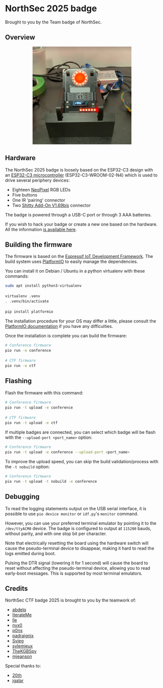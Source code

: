 NorthSec 2025 badge
===================

Brought to you by the Team badge of NorthSec.

## Overview

<p align="center">
  <img src="hw/2025/badge2025.png" height="320"
  > <br>
</p>

## Hardware

The NorthSec 2025 badge is loosely based on the ESP32-C3 design with an
[ESP32-C3 microcontroller](https://www.espressif.com/en/products/socs/esp32-c3)
(ESP32-C3-WROOM-02-N4) which is used to drive several periphery devices:

- Eighteen [NeoPixel](https://en.wikipedia.org/wiki/Adafruit_Industries#NeoPixel) RGB LEDs
- Five buttons
- One IR 'pairing' connector
- Two [Shitty Add-On V1.69bis](https://hackaday.com/2019/03/20/introducing-the-shitty-add-on-v1-69bis-standard/) connector

The badge is powered through a USB-C port or through 3 AAA batteries.

If you wish to hack your badge or create a new one based on the hardware. All
the information [is available here](hw/2025/).

## Building the firmware

The firmware is based on the [Espressif IoT Development
Framework](https://docs.platformio.org/en/latest/frameworks/espidf.html). The
build system uses
[PlatformIO](https://docs.platformio.org/en/stable/what-is-platformio.html) to
easily manage the dependencies.

You can install it on Debian / Ubuntu in a python virtualenv with these
commands:

```bash
sudo apt install python3-virtualenv

virtualenv .venv
. .venv/bin/activate

pip install platformio
```

The installation procedure for your OS may differ a little, please consult the
[PlatformIO
documentation](https://docs.platformio.org/en/stable/core/installation/index.html)
if you have any difficulties.

Once the installation is complete you can build the firmware:

```bash
# Conference firmware
pio run -e conference

# CTF firmware
pio run -e ctf
```

## Flashing

Flash the firmware with this command:

```bash
# Conference firmware
pio run -t upload -e conference

# CTF firmware
pio run -t upload -e ctf
```

If multiple badges are connected, you can select which badge will be flash with
the `--upload-port <port_name>` option:

```bash
# Conference firmware
pio run -t upload -e conference --upload-port <port_name>
```

To improve the upload speed, you can skip the build validation/process with the
`-t nobuild` option:

```bash
# Conference firmware
pio run -t upload -t nobuild -e conference
```

## Debugging

To read the logging statements output on the USB serial interface, it is
possible to use `pio device monitor` or `idf.py`'s `monitor` command.

However, you can use your preferred terminal emulator by pointing it to the
`/dev/ttyACM0` device. The badge is configured to output at `115200` bauds,
without parity, and with one stop bit per character.

Note that electrically resetting the board using the hardware switch will cause
the pseudo-terminal device to disappear, making it hard to read the logs
emitted during boot.

Pulsing the DTR signal (lowering it for 1 second) will cause the board to reset
without affecting the pseudo-terminal device, allowing you to read early-boot
messages. This is supported by most terminal emulators.

## Credits
NorthSec CTF badge 2025 is brought to you by the teamwork of:

 - [abdelq](https://github.com/abdelq)
 - [IterateMe](https://github.com/IterateMe)
 - [lle](https://github.com/lle)
 - [nyx0](https://github.com/nyx0)
 - [p0ns](https://github.com/p0ns)
 - [padraignix](https://github.com/padraignix)
 - [Svieg](https://github.com/Svieg)
 - [sylemieux](https://github.com/sylemieux)
 - [TheKGBSpy](https://github.com/TheKGBSpy)
 - [mjeanson](https://github.com/mjeanson)

Special thanks to:
 - [20th](https://github.com/20th)
 - [jgalar](https://github.com/jgalar)

